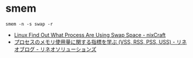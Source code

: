 # smem

```shell
smem -n -s swap -r
```

- [Linux Find Out What Process Are Using Swap Space - nixCraft](https://www.cyberciti.biz/faq/linux-which-process-is-using-swap/)
- [プロセスのメモリ使用量に関する指標を学ぶ (VSS, RSS, PSS, USS) - リネオブログ - リネオソリューションズ](https://www.lineo.co.jp/blog/linux/sol01-processmemory.html)
